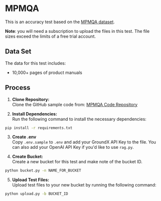 # MPMQA

This is an accuracy test based on the [MPMQA dataset](https://arxiv.org/abs/2304.09660).

**Note**: you will need a subscription to upload the files in this test. The file sizes exceed the limits of a free trial account.

## Data Set

The data for this test includes:
- 10,000+ pages of product manuals

## Process

1. **Clone Repository:**  
   Clone the GitHub sample code from:
   [MPMQA Code Repository](https://github.com/eyelevelai/code-samples/tree/main/rag-battles/mpmqa)  

2. **Install Dependencies:**  
   Run the following command to install the necessary dependencies:
```bash
pip install -r requirements.txt
```  

3. **Create .env**  
   Copy `.env.sample` to `.env` and add your GroundX API Key to the file. You can also add your OpenAI API Key if you'd like to use `rag.py`.  

4. **Create Bucket:**  
   Create a new bucket for this test and make note of the bucket ID.
```bash
python bucket.py -n NAME_FOR_BUCKET
```  

5. **Upload Test Files:**  
   Upload test files to your new bucket by running the following command:
```bash
python upload.py -b BUCKET_ID
```